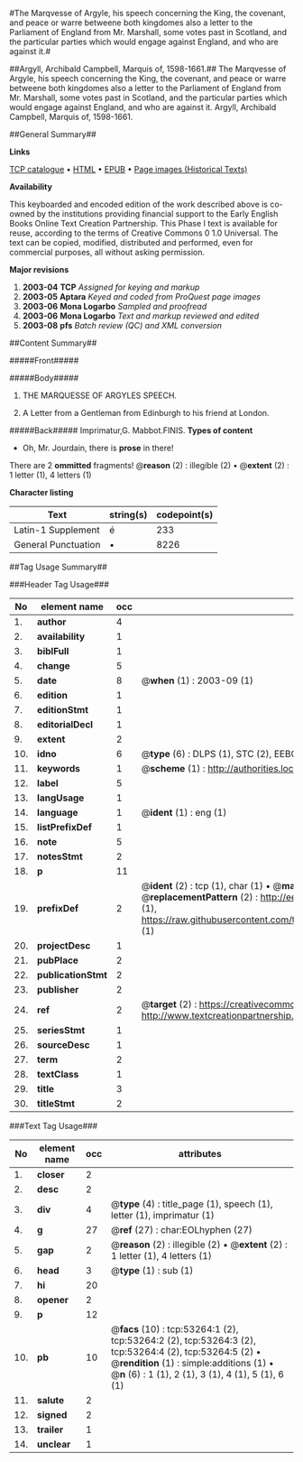 #The Marqvesse of Argyle, his speech concerning the King, the covenant, and peace or warre betweene both kingdomes also a letter to the Parliament of England from Mr. Marshall, some votes past in Scotland, and the particular parties which would engage against England, and who are against it.#

##Argyll, Archibald Campbell, Marquis of, 1598-1661.##
The Marqvesse of Argyle, his speech concerning the King, the covenant, and peace or warre betweene both kingdomes also a letter to the Parliament of England from Mr. Marshall, some votes past in Scotland, and the particular parties which would engage against England, and who are against it.
Argyll, Archibald Campbell, Marquis of, 1598-1661.

##General Summary##

**Links**

[TCP catalogue](http://www.ota.ox.ac.uk/tcp/)  • 
[HTML](http://tei.it.ox.ac.uk/tcp/Texts-HTML/free/A25/A25793.html)  • 
[EPUB](http://tei.it.ox.ac.uk/tcp/Texts-EPUB/free/A25/A25793.epub) • 
[Page images (Historical Texts)](https://data.historicaltexts.jisc.ac.uk/view?pubId=eebo-12061989e&pageId=eebo-12061989e-53264-1)

**Availability**

This keyboarded and encoded edition of the
	       work described above is co-owned by the institutions
	       providing financial support to the Early English Books
	       Online Text Creation Partnership. This Phase I text is
	       available for reuse, according to the terms of Creative
	       Commons 0 1.0 Universal. The text can be copied,
	       modified, distributed and performed, even for
	       commercial purposes, all without asking permission.

**Major revisions**

1. __2003-04__ __TCP__ *Assigned for keying and markup*
1. __2003-05__ __Aptara__ *Keyed and coded from ProQuest page images*
1. __2003-06__ __Mona Logarbo__ *Sampled and proofread*
1. __2003-06__ __Mona Logarbo__ *Text and markup reviewed and edited*
1. __2003-08__ __pfs__ *Batch review (QC) and XML conversion*

##Content Summary##

#####Front#####

#####Body#####

1. THE
MARQUESSE
OF
ARGYLES
SPEECH.

1. A Letter from a Gentleman from Edinburgh
to his friend at London.

#####Back#####
Imprimatur,G. Mabbot.FINIS.
**Types of content**

  * Oh, Mr. Jourdain, there is **prose** in there!

There are 2 **ommitted** fragments! 
 @__reason__ (2) : illegible (2)  •  @__extent__ (2) : 1 letter (1), 4 letters (1)

**Character listing**


|Text|string(s)|codepoint(s)|
|---|---|---|
|Latin-1 Supplement|é|233|
|General Punctuation|•|8226|

##Tag Usage Summary##

###Header Tag Usage###

|No|element name|occ|attributes|
|---|---|---|---|
|1.|__author__|4||
|2.|__availability__|1||
|3.|__biblFull__|1||
|4.|__change__|5||
|5.|__date__|8| @__when__ (1) : 2003-09 (1)|
|6.|__edition__|1||
|7.|__editionStmt__|1||
|8.|__editorialDecl__|1||
|9.|__extent__|2||
|10.|__idno__|6| @__type__ (6) : DLPS (1), STC (2), EEBO-CITATION (1), OCLC (1), VID (1)|
|11.|__keywords__|1| @__scheme__ (1) : http://authorities.loc.gov/ (1)|
|12.|__label__|5||
|13.|__langUsage__|1||
|14.|__language__|1| @__ident__ (1) : eng (1)|
|15.|__listPrefixDef__|1||
|16.|__note__|5||
|17.|__notesStmt__|2||
|18.|__p__|11||
|19.|__prefixDef__|2| @__ident__ (2) : tcp (1), char (1)  •  @__matchPattern__ (2) : ([0-9\-]+):([0-9IVX]+) (1), (.+) (1)  •  @__replacementPattern__ (2) : http://eebo.chadwyck.com/downloadtiff?vid=$1&page=$2 (1), https://raw.githubusercontent.com/textcreationpartnership/Texts/master/tcpchars.xml#$1 (1)|
|20.|__projectDesc__|1||
|21.|__pubPlace__|2||
|22.|__publicationStmt__|2||
|23.|__publisher__|2||
|24.|__ref__|2| @__target__ (2) : https://creativecommons.org/publicdomain/zero/1.0/ (1), http://www.textcreationpartnership.org/docs/. (1)|
|25.|__seriesStmt__|1||
|26.|__sourceDesc__|1||
|27.|__term__|2||
|28.|__textClass__|1||
|29.|__title__|3||
|30.|__titleStmt__|2||


###Text Tag Usage###

|No|element name|occ|attributes|
|---|---|---|---|
|1.|__closer__|2||
|2.|__desc__|2||
|3.|__div__|4| @__type__ (4) : title_page (1), speech (1), letter (1), imprimatur (1)|
|4.|__g__|27| @__ref__ (27) : char:EOLhyphen (27)|
|5.|__gap__|2| @__reason__ (2) : illegible (2)  •  @__extent__ (2) : 1 letter (1), 4 letters (1)|
|6.|__head__|3| @__type__ (1) : sub (1)|
|7.|__hi__|20||
|8.|__opener__|2||
|9.|__p__|12||
|10.|__pb__|10| @__facs__ (10) : tcp:53264:1 (2), tcp:53264:2 (2), tcp:53264:3 (2), tcp:53264:4 (2), tcp:53264:5 (2)  •  @__rendition__ (1) : simple:additions (1)  •  @__n__ (6) : 1 (1), 2 (1), 3 (1), 4 (1), 5 (1), 6 (1)|
|11.|__salute__|2||
|12.|__signed__|2||
|13.|__trailer__|1||
|14.|__unclear__|1||
